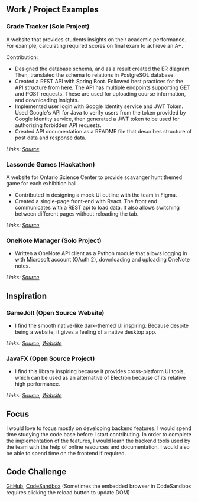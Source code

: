 ## Work / Project Examples

### Grade Tracker (Solo Project)
A website that provides students insights on their academic performance. For example, calculating required scores on final exam to achieve an A+.

Contribution:
* Designed the database schema, and as a result created the ER diagram. Then, translated the schema to relations in PostgreSQL database. 
* Created a REST API with Spring Boot. Followed best practices for the API structure from [here](https://docs.microsoft.com/en-us/azure/architecture/best-practices/api-design). The API has multiple endpoints supporting GET and POST requests. These are used for uploading course information, and downloading insights.
* Implemented user login with Google Identity service and JWT Token. Used Google's API for Java to verify users from the token provided by Google Identity service, then generated a JWT token to be used for authorizing forbidden API requests.
* Created API documentation as a README file that describes structure of post data and response data.  

_Links: [Source](https://github.com/rafsun-yu/grade-tracker-api)_

### Lassonde Games (Hackathon)
A website for Ontario Science Center to provide scavanger hunt themed game for each exhibition hall.

* Contributed in designing a mock UI outline with the team in Figma. 
* Created a single-page front-end with React. The front end communicates with a REST api to load data. It also allows switching between different pages without reloading the tab.

_Links: [Source](https://github.com/rafsun-yu/osc-frontend)_

### OneNote Manager (Solo Project)
* Written a OneNote API client as a Python module that allows logging in with Microsoft account (OAuth 2), downloading and uploading OneNote notes. 

_Links: [Source](https://github.com/rafsun-yu/onenote-manager)_

## Inspiration
### GameJolt (Open Source Website)
* I find the smooth native-like dark-themed UI inspiring. Because despite being a website, it gives a feeling of a native desktop app. 
 
_Links: [Source](https://github.com/gamejolt/gamejolt), [Website](https://gamejolt.com/)_
 
### JavaFX (Open Source Project)
* I find this library inspiring because it provides cross-platform UI tools, which can be used as an alternative of Electron because of its relative high performance. 

_Links: [Source](https://github.com/openjdk/jfx), [Website](https://openjfx.io/)_


## Focus

I would love to focus mostly on developing backend features. I would spend time studying the code base before I start contributing. In order to complete the implementation of the features, I would learn the backend tools used by the team with the help of online resources and documentation. I would also be able to spend time on the frontend if required.

## Code Challenge
[GitHub](https://github.com/rafsun-yu/cm-coding-assessment), [CodeSandbox](https://codesandbox.io/s/lchn3l) (Sometimes the embedded browser in CodeSandbox requires clicking the reload button to update DOM)

